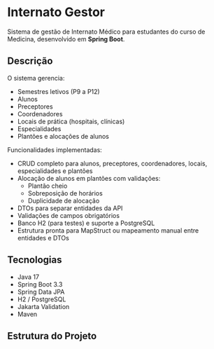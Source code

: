 # Internato Gestor

Sistema de gestão de Internato Médico para estudantes do curso de Medicina, desenvolvido em **Spring Boot**.

## Descrição

O sistema gerencia:

- Semestres letivos (P9 a P12)
- Alunos
- Preceptores
- Coordenadores
- Locais de prática (hospitais, clínicas)
- Especialidades
- Plantões e alocações de alunos

Funcionalidades implementadas:

- CRUD completo para alunos, preceptores, coordenadores, locais, especialidades e plantões
- Alocação de alunos em plantões com validações:
  - Plantão cheio
  - Sobreposição de horários
  - Duplicidade de alocação
- DTOs para separar entidades da API
- Validações de campos obrigatórios
- Banco H2 (para testes) e suporte a PostgreSQL
- Estrutura pronta para MapStruct ou mapeamento manual entre entidades e DTOs

## Tecnologias

- Java 17
- Spring Boot 3.3
- Spring Data JPA
- H2 / PostgreSQL
- Jakarta Validation
- Maven

## Estrutura do Projeto


